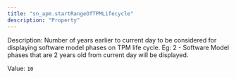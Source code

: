 ```yaml
---
title: "sn_apm.startRangeOfTPMLifecycle"
description: "Property"
---
```


Description: Number of years earlier to current day to be considered for displaying software model phases on TPM life cycle.
Eg: 2 - Software Model phases that are 2 years old from current day will be displayed.


Value: `10`